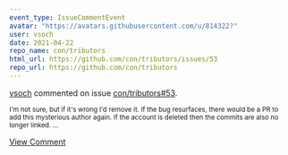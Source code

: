 ```yaml
---
event_type: IssueCommentEvent
avatar: "https://avatars.githubusercontent.com/u/814322?"
user: vsoch
date: 2021-04-22
repo_name: con/tributors
html_url: https://github.com/con/tributors/issues/53
repo_url: https://github.com/con/tributors
---
```


<a href='https://github.com/vsoch' target='_blank'>vsoch</a> commented on issue <a href='https://github.com/con/tributors/issues/53' target='_blank'>con/tributors#53</a>.

<small>I'm not sure, but if it's wrong I'd remove it. If the bug resurfaces, there would be a PR to add this mysterious author again. If the account is deleted then the commits are also no longer linked....</small>

<a href='https://github.com/con/tributors/issues/53' target='_blank'>View Comment</a>